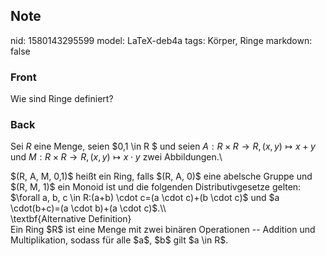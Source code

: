 ## Note
nid: 1580143295599
model: LaTeX-deb4a
tags: Körper, Ringe
markdown: false

### Front
Wie sind Ringe definiert?

### Back
Sei $R$ eine Menge, seien $0,1 \in R $ und seien $A: R \times R \to R,(x, y) \mapsto x+y$ und $M: R \times R \to R, (x, y) \mapsto x \cdot y$
zwei Abbildungen.\\<div><div>
</div><div>$(R, A, M, 0,1)$ heißt ein Ring, falls $(R, A, 0)$ eine abelsche Gruppe und $(R, M, 1)$ ein Monoid ist und die folgenden Distributivgesetze gelten:
$\forall a, b, c \in R:(a+b) \cdot c=(a \cdot c)+(b \cdot c)$ und $a \cdot(b+c)=(a \cdot b)+(a \cdot c)$.\\
</div></div><div>
</div><div>\textbf{Alternative Definition}</div><div>
</div><div>Ein Ring $R$ ist eine Menge mit zwei binären Operationen -- Addition und Multiplikation, sodass für alle $a$, $b$ gilt $a \in R$.</div>
